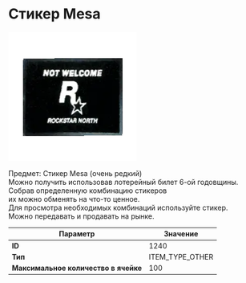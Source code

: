 # Стикер Mesa

![Item Image](../img/1240.webp?raw=true)

Предмет: Стикер Mesa (очень редкий)<br>Можно получить использовав лотерейный билет 6-ой годовщины.<br>Собрав определенную комбинацию стикеров<br>их можно обменять на что-то ценное.<br>Для просмотра необходимых комбинаций используйте стикер.<br>Можно передавать и продавать на рынке.


| Параметр | Значение |
|----------|----------|
| **ID** | 1240 |
| **Тип** | ITEM_TYPE_OTHER |
| **Максимальное количество в ячейке** | 100 |

